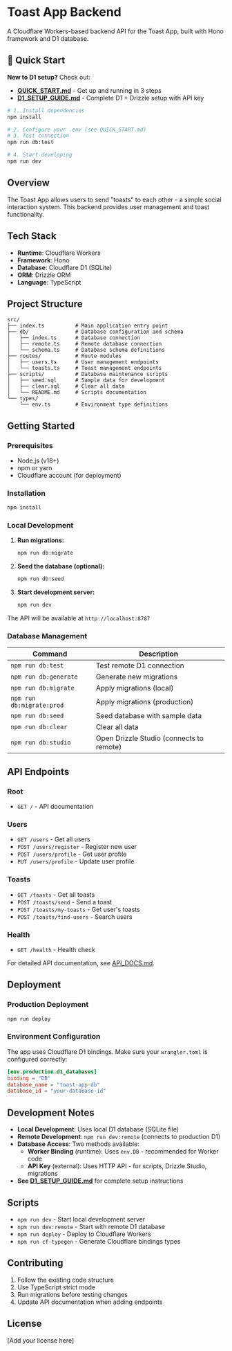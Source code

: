# Toast App Backend

A Cloudflare Workers-based backend API for the Toast App, built with Hono framework and D1 database.

## 🚀 Quick Start

**New to D1 setup?** Check out:
- **[QUICK_START.md](./QUICK_START.md)** - Get up and running in 3 steps
- **[D1_SETUP_GUIDE.md](./D1_SETUP_GUIDE.md)** - Complete D1 + Drizzle setup with API key

```bash
# 1. Install dependencies
npm install

# 2. Configure your .env (see QUICK_START.md)
# 3. Test connection
npm run db:test

# 4. Start developing
npm run dev
```

## Overview

The Toast App allows users to send "toasts" to each other - a simple social interaction system. This backend provides user management and toast functionality.

## Tech Stack

- **Runtime**: Cloudflare Workers
- **Framework**: Hono
- **Database**: Cloudflare D1 (SQLite)
- **ORM**: Drizzle ORM
- **Language**: TypeScript

## Project Structure

```
src/
├── index.ts          # Main application entry point
├── db/               # Database configuration and schema
│   ├── index.ts      # Database connection
│   ├── remote.ts     # Remote database connection
│   └── schema.ts     # Database schema definitions
├── routes/           # Route modules
│   ├── users.ts      # User management endpoints
│   └── toasts.ts     # Toast management endpoints
├── scripts/          # Database maintenance scripts
│   ├── seed.sql      # Sample data for development
│   ├── clear.sql     # Clear all data
│   └── README.md     # Scripts documentation
└── types/
    └── env.ts        # Environment type definitions
```

## Getting Started

### Prerequisites

- Node.js (v18+)
- npm or yarn
- Cloudflare account (for deployment)

### Installation

```bash
npm install
```

### Local Development

1. **Run migrations:**
   ```bash
   npm run db:migrate
   ```

2. **Seed the database (optional):**
   ```bash
   npm run db:seed
   ```

3. **Start development server:**
   ```bash
   npm run dev
   ```

The API will be available at `http://localhost:8787`

### Database Management

| Command | Description |
|---------|-------------|
| `npm run db:test` | Test remote D1 connection |
| `npm run db:generate` | Generate new migrations |
| `npm run db:migrate` | Apply migrations (local) |
| `npm run db:migrate:prod` | Apply migrations (production) |
| `npm run db:seed` | Seed database with sample data |
| `npm run db:clear` | Clear all data |
| `npm run db:studio` | Open Drizzle Studio (connects to remote) |

## API Endpoints

### Root
- `GET /` - API documentation

### Users
- `GET /users` - Get all users
- `POST /users/register` - Register new user
- `POST /users/profile` - Get user profile
- `PUT /users/profile` - Update user profile

### Toasts
- `GET /toasts` - Get all toasts
- `POST /toasts/send` - Send a toast
- `POST /toasts/my-toasts` - Get user's toasts
- `POST /toasts/find-users` - Search users

### Health
- `GET /health` - Health check

For detailed API documentation, see [API_DOCS.md](./API_DOCS.md).

## Deployment

### Production Deployment

```bash
npm run deploy
```

### Environment Configuration

The app uses Cloudflare D1 bindings. Make sure your `wrangler.toml` is configured correctly:

```toml
[env.production.d1_databases]
binding = "DB"
database_name = "toast-app-db"
database_id = "your-database-id"
```

## Development Notes

- **Local Development**: Uses local D1 database (SQLite file)
- **Remote Development**: `npm run dev:remote` (connects to production D1)
- **Database Access**: Two methods available:
  - **Worker Binding** (runtime): Uses `env.DB` - recommended for Worker code
  - **API Key** (external): Uses HTTP API - for scripts, Drizzle Studio, migrations
- **See [D1_SETUP_GUIDE.md](./D1_SETUP_GUIDE.md)** for complete setup instructions

## Scripts

- `npm run dev` - Start local development server
- `npm run dev:remote` - Start with remote D1 database
- `npm run deploy` - Deploy to Cloudflare Workers
- `npm run cf-typegen` - Generate Cloudflare bindings types

## Contributing

1. Follow the existing code structure
2. Use TypeScript strict mode
3. Run migrations before testing changes
4. Update API documentation when adding endpoints

## License

[Add your license here]
